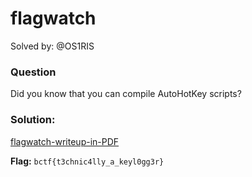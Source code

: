 # flagwatch

Solved by: @OS1RIS

### Question
Did you know that you can compile AutoHotKey scripts?

### Solution:

[flagwatch-writeup-in-PDF](https://github.com/rehackxyz/REUN10N/blob/main/CTF-writeups/2024/buckeyeCTF/rev-flagwatch/flagwatch.pdf)

**Flag:** `bctf{t3chnic4lly_a_keyl0gg3r}`
